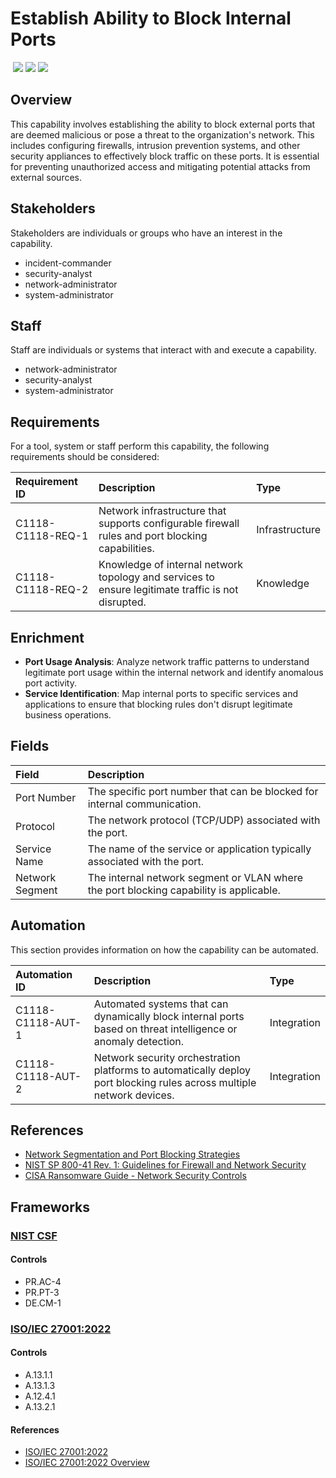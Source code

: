 # Establish Ability to Block Internal Ports
&nbsp;![](https://img.shields.io/badge/ID-C1118-blue)&nbsp;![](https://img.shields.io/badge/Phase-Preparation_%28P0001%29-blue)&nbsp;![](https://img.shields.io/badge/Category-Network-blue)
## Overview
This capability involves establishing the ability to block external ports that are deemed malicious or pose a threat to the organization's network. This includes configuring firewalls, intrusion prevention systems, and other security appliances to effectively block traffic on these ports. It is essential for preventing unauthorized access and mitigating potential attacks from external sources.

## Stakeholders
Stakeholders are individuals or groups who have an interest in the capability.

- incident-commander
- security-analyst
- network-administrator
- system-administrator

## Staff
Staff are individuals or systems that interact with and execute a capability.

- network-administrator
- security-analyst
- system-administrator

## Requirements
For a tool, system or staff perform this capability, the following requirements should be considered:

| Requirement ID | Description | Type |
| :--- | :--- | :--- |
| C1118-C1118-REQ-1 | Network infrastructure that supports configurable firewall rules and port blocking capabilities. | Infrastructure|
| C1118-C1118-REQ-2 | Knowledge of internal network topology and services to ensure legitimate traffic is not disrupted. | Knowledge|

## Enrichment
- **Port Usage Analysis**: Analyze network traffic patterns to understand legitimate port usage within the internal network and identify anomalous port activity.
- **Service Identification**: Map internal ports to specific services and applications to ensure that blocking rules don't disrupt legitimate business operations.

## Fields
| Field | Description |
| :--- | :--- |
| Port Number | The specific port number that can be blocked for internal communication. |
| Protocol | The network protocol (TCP/UDP) associated with the port. |
| Service Name | The name of the service or application typically associated with the port. |
| Network Segment | The internal network segment or VLAN where the port blocking capability is applicable. |

## Automation
This section provides information on how the capability can be automated.

| Automation ID | Description | Type |
| :--- | :--- | :--- |
| C1118-C1118-AUT-1 | Automated systems that can dynamically block internal ports based on threat intelligence or anomaly detection. | Integration |
| C1118-C1118-AUT-2 | Network security orchestration platforms to automatically deploy port blocking rules across multiple network devices. | Integration |

## References

- [Network Segmentation and Port Blocking Strategies](https://www.sans.org/white-papers/33649/)
- [NIST SP 800-41 Rev. 1: Guidelines for Firewall and Network Security](https://csrc.nist.gov/publications/detail/sp/800-41/rev-1/final)
- [CISA Ransomware Guide - Network Security Controls](https://www.cisa.gov/sites/default/files/publications/CISA_MS-ISAC_Ransomware%20Guide_S508C.pdf)
## Frameworks
### [NIST CSF](../frameworks/F0003.md)

#### Controls

- PR.AC-4 
- PR.PT-3 
- DE.CM-1 

### [ISO/IEC 27001:2022](../frameworks/F0002.md)

#### Controls

- A.13.1.1 
- A.13.1.3 
- A.12.4.1 
- A.13.2.1 

#### References

- [ISO/IEC 27001:2022](https://www.iso.org/standard/82875.html)
- [ISO/IEC 27001:2022 Overview](https://www.iso.org/isoiec-27001-information-security.html)